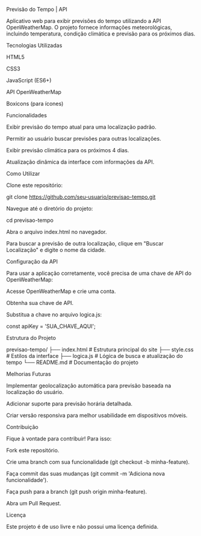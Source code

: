 Previsão do Tempo | API

Aplicativo web para exibir previsões do tempo utilizando a API OpenWeatherMap. O projeto fornece informações meteorológicas, incluindo temperatura, condição climática e previsão para os próximos dias.

Tecnologias Utilizadas

HTML5

CSS3

JavaScript (ES6+)

API OpenWeatherMap

Boxicons (para ícones)

Funcionalidades

Exibir previsão do tempo atual para uma localização padrão.

Permitir ao usuário buscar previsões para outras localizações.

Exibir previsão climática para os próximos 4 dias.

Atualização dinâmica da interface com informações da API.

Como Utilizar

Clone este repositório:

git clone https://github.com/seu-usuario/previsao-tempo.git

Navegue até o diretório do projeto:

cd previsao-tempo

Abra o arquivo index.html no navegador.

Para buscar a previsão de outra localização, clique em "Buscar Localização" e digite o nome da cidade.

Configuração da API

Para usar a aplicação corretamente, você precisa de uma chave de API do OpenWeatherMap:

Acesse OpenWeatherMap e crie uma conta.

Obtenha sua chave de API.

Substitua a chave no arquivo logica.js:

const apiKey = 'SUA_CHAVE_AQUI';

Estrutura do Projeto

previsao-tempo/
├── index.html  # Estrutura principal do site
├── style.css   # Estilos da interface
├── logica.js   # Lógica de busca e atualização do tempo
└── README.md   # Documentação do projeto

Melhorias Futuras

Implementar geolocalização automática para previsão baseada na localização do usuário.

Adicionar suporte para previsão horária detalhada.

Criar versão responsiva para melhor usabilidade em dispositivos móveis.

Contribuição

Fique à vontade para contribuir! Para isso:

Fork este repositório.

Crie uma branch com sua funcionalidade (git checkout -b minha-feature).

Faça commit das suas mudanças (git commit -m 'Adiciona nova funcionalidade').

Faça push para a branch (git push origin minha-feature).

Abra um Pull Request.

Licença

Este projeto é de uso livre e não possui uma licença definida.
